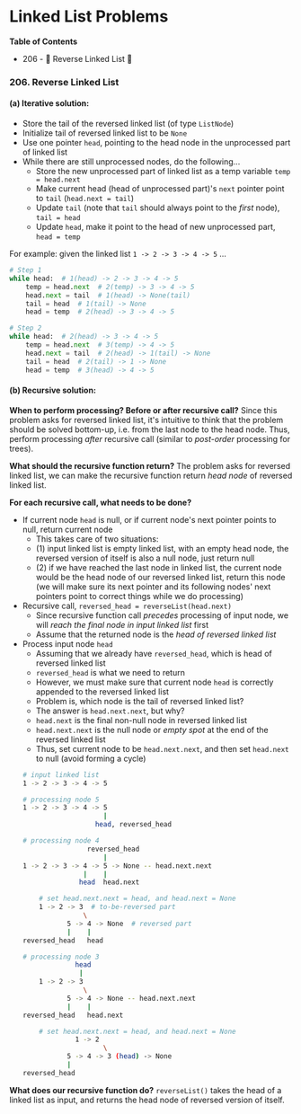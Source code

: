 # Linked List Problems

**Table of Contents**
- 206 - 🚩 Reverse Linked List 🍏

### 206. Reverse Linked List

#### (a) Iterative solution:
- Store the tail of the reversed linked list (of type `ListNode`)
- Initialize tail of reversed linked list to be `None`
- Use one pointer `head`, pointing to the head node in the unprocessed part of linked list
- While there are still unprocessed nodes, do the following...
  - Store the new unprocessed part of linked list as a temp variable `temp = head.next`
  - Make current head (head of unprocessed part)'s `next` pointer point to `tail` (`head.next = tail`)
  - Update `tail` (note that `tail` should always point to the _first_ node), `tail = head` 
  - Update `head`, make it point to the head of new unprocessed part, `head = temp`

For example: given the linked list `1 -> 2 -> 3 -> 4 -> 5` ...
```python
# Step 1
while head:  # 1(head) -> 2 -> 3 -> 4 -> 5
    temp = head.next  # 2(temp) -> 3 -> 4 -> 5
    head.next = tail  # 1(head) -> None(tail)
    tail = head  # 1(tail) -> None
    head = temp  # 2(head) -> 3 -> 4 -> 5

# Step 2
while head:  # 2(head) -> 3 -> 4 -> 5
    temp = head.next  # 3(temp) -> 4 -> 5
    head.next = tail  # 2(head) -> 1(tail) -> None
    tail = head  # 2(tail) -> 1 -> None
    head = temp  # 3(head) -> 4 -> 5
```

#### (b) Recursive solution:

**When to perform processing? Before or after recursive call?** Since this problem asks for reversed linked list,
it's intuitive to think that the problem should be solved bottom-up, i.e. from the last node to the head node. Thus, 
perform processing _after_ recursive call (similar to _post-order_ processing for trees).

**What should the recursive function return?** The problem asks for reversed linked list,
we can make the recursive function return _head node_ of reversed linked list.

**For each recursive call, what needs to be done?**
- If current node `head` is null, or if current node's next pointer points to null, return current node
  - This takes care of two situations: 
  - (1) input linked list is empty linked list, with an empty head node, the reversed version of itself is also a null node, just return null
  - (2) if we have reached the last node in linked list, the current node would be the head node of our reversed linked list, return this node (we will make sure its next pointer and its following nodes' next pointers point to correct things while we do processing)
- Recursive call, `reversed_head = reverseList(head.next)`
  - Since recursive function call _precedes_ processing of input node, we will _reach the final node in input linked list_ first
  - Assume that the returned node is the _head of reversed linked list_
- Process input node `head`
  - Assuming that we already have `reversed_head`, which is head of reversed linked list
  - `reversed_head` is what we need to return
  - However, we must make sure that current node `head` is correctly appended to the reversed linked list
  - Problem is, which node is the tail of reversed linked list?
  - The answer is `head.next.next`, but why?
  - `head.next` is the final non-null node in reversed linked list
  - `head.next.next` is the null node or _empty spot_ at the end of the reversed linked list
  - Thus, set current node to be `head.next.next`, and then set `head.next` to null (avoid forming a cycle)
  ```bash
  # input linked list
  1 -> 2 -> 3 -> 4 -> 5
  
  # processing node 5
  1 -> 2 -> 3 -> 4 -> 5
                      |
                    head, reversed_head
  
  # processing node 4
                  reversed_head
                      |
  1 -> 2 -> 3 -> 4 -> 5 -> None -- head.next.next
                 |    |
                head  head.next
  
      # set head.next.next = head, and head.next = None
      1 -> 2 -> 3  # to-be-reversed part
                 \
             5 -> 4 -> None  # reversed part
             |    |
  reversed_head   head    
  
  # processing node 3
               head
                |
      1 -> 2 -> 3
                 \
             5 -> 4 -> None -- head.next.next
             |    |
  reversed_head   head.next  
  
      # set head.next.next = head, and head.next = None
               1 -> 2 
                      \
             5 -> 4 -> 3 (head) -> None
             |    
  reversed_head   
  ```

**What does our recursive function do?**
`reverseList()` takes the head of a linked list as input, and returns the
head node of reversed version of itself.













